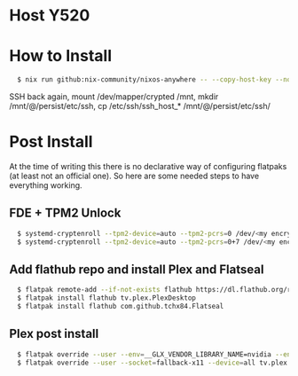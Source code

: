 # Host Y520

# How to Install
```bash
  $ nix run github:nix-community/nixos-anywhere -- --copy-host-key --no-reboot --flake github:javigomezo/nixos#y520 root@<target_host>
```

SSH back again, mount /dev/mapper/crypted /mnt, mkdir /mnt/@/persist/etc/ssh, cp /etc/ssh/ssh_host_* /mnt/@/persist/etc/ssh/

# Post Install

At the time of writing this there is no declarative way of configuring flatpaks (at least not an official one). So here are some needed steps to have everything working.

## FDE + TPM2 Unlock

```bash
  $ systemd-cryptenroll --tpm2-device=auto --tpm2-pcrs=0 /dev/<my encrypted device> # If secure boot disabled
  $ systemd-cryptenroll --tpm2-device=auto --tpm2-pcrs=0+7 /dev/<my encrypted device> # If secure boot enabled
```

## Add flathub repo and install Plex and Flatseal
```bash
  $ flatpak remote-add --if-not-exists flathub https://dl.flathub.org/repo/flathub.flatpakrepo
  $ flatpak install flathub tv.plex.PlexDesktop
  $ flatpak install flathub com.github.tchx84.Flatseal
```

## Plex post install
```bash
  $ flatpak override --user --env=__GLX_VENDOR_LIBRARY_NAME=nvidia --env=__NV_PRIME_RENDER_OFFLOAD=1 --env=QT_QPA_PLATFORM=xcb --env=GBM_BACKEND=nvidia tv.plex.PlexDesktop
  $ flatpak override --user --socket=fallback-x11 --device=all tv.plex.PlexDesktop
```
